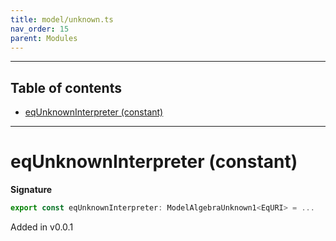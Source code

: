 ```yaml
---
title: model/unknown.ts
nav_order: 15
parent: Modules
---
```


---

<h2 class="text-delta">Table of contents</h2>

- [eqUnknownInterpreter (constant)](#equnknowninterpreter-constant)

---

# eqUnknownInterpreter (constant)

**Signature**

```ts
export const eqUnknownInterpreter: ModelAlgebraUnknown1<EqURI> = ...
```

Added in v0.0.1
